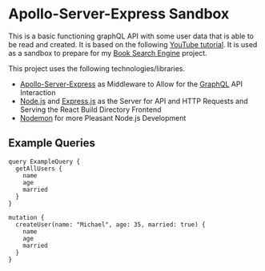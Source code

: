 # Apollo-Server-Express Sandbox

This is a basic functioning graphQL API with some user data that is able to be read and created. It is based on the following [YouTube tutorial](https://www.youtube.com/watch?v=xCzm1bbOpfw&ab_channel=PedroTech). It is used as a sandbox to prepare for my [Book Search Engine](https://github.com/DavidTunnell/book-search-engine-graphql-mongodb-express-react-node) project.

This project uses the following technologies/libraries.

-   [Apollo-Server-Express](https://www.npmjs.com/package/apollo-server-express) as Middleware to Allow for the [GraphQL](https://graphql.org/) API Interaction
-   [Node.js](https://nodejs.org/en/) and [Express.js](https://expressjs.com/) as the Server for API and HTTP Requests and Serving the React Build Directory Frontend
-   [Nodemon](https://nodemon.io/) for more Pleasant Node.js Development

## Example Queries

```
query ExampleQuery {
  getAllUsers {
    name
    age
    married
  }
}
```

```
mutation {
  createUser(name: "Michael", age: 35, married: true) {
    name
    age
    married
  }
}

```
